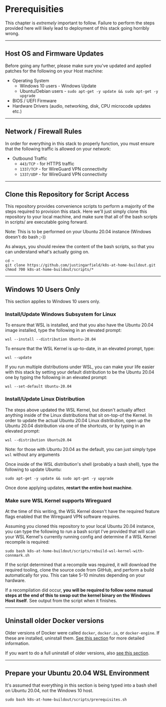 # Prerequisities

This chapter is _extremely_ important to follow. Failure to perform the steps provided here will likely lead to deployment of this stack going horribly wrong.

---

## Host OS and Firmware Updates

Before going any further, please make sure you've updated and applied patches for the following on your Host machine:

* Operating System
  * Windows 10 users - Windows Update
  * Ubuntu/Debian users - `sudo apt-get -y update && sudo apt-get -y upgrade`
* BIOS / UEFI Firmware
* Hardware Drivers (audio, networking, disk, CPU microcode updates etc.)

---

## Network / Firewall Rules

In order for everything in this stack to properly function, you must ensure that the following traffic is allowed on your network: 

* Outbound Traffic
  * `443/TCP` - for HTTPS traffic
  * `1337/TCP` - for WireGuard VPN connectivity
  * `1337/UDP` - for WireGuard VPN connectivity

---

## Clone this Repository for Script Access

This repository provides convenience scripts to perform a majority of the steps required to provision this stack. Here we'll just simply clone this repository to your local machine, and make sure that all of the bash scripts in scripts/ are executable going forward.

Note: This is to be performed on your Ubuntu 20.04 instance (Windows doesn't do bash ;-\))

As always, you should review the content of the bash scripts, so that you can understand what's actually going on.

```shell
cd ~
git clone https://github.com/justingarfield/k8s-at-home-buildout.git
chmod 700 k8s-at-home-buildout/scripts/*
```

---

## Windows 10 Users Only

This section applies to Windows 10 users only.

### Install/Update Windows Subsystem for Linux

To ensure that WSL is installed, and that you also have the Ubuntu 20.04 image installed, type the following in an elevated prompt:
```shell
wsl --install --distribution Ubuntu-20.04
```

To ensure that the WSL Kernel is up-to-date, in an elevated prompt, type:
```shell
wsl --update
```

If you run multiple distributions under WSL, you can make your life easier with this stack by setting your default distribution to be the Ubuntu 20.04 one by typing the following in an elevated prompt:
```shell
wsl --set-default Ubuntu-20.04
```

### Install/Update Linux Distribution

The steps above updated the WSL Kernel, but doesn't actually affect anything inside of the Linux distributions that sit on-top-of the Kernel. In order to update the actual Ubuntu 20.04 Linux distribution, open up the Ubuntu 20.04 distribution via one of the shortcuts, or by typing in an elevated prompt:
```shell
wsl --distribution Ubuntu20.04
```
Note: for those with Ubuntu 20.04 as the default, you can just simply type `wsl` without any arguments

Once inside of the WSL distribution's shell (probably a bash shell), type the following to update Ubuntu:
```shell
sudo apt-get -y update && sudo apt-get -y upgrade
```

Once done applying updates, **restart the entire host machine**.

### Make sure WSL Kernel supports Wireguard

At the time of this writing, the WSL Kernel doesn't have the required feature flags enabled that the Wireguard VPN software requires.

Assuming you cloned this repository to your local Ubuntu 20.04 instance, you can type the following to run a bash script I've provided that will scan your WSL Kernel's currently running config and determine if a WSL Kernel recompile is required:

```shell
sudo bash k8s-at-home-buildout/scripts/rebuild-wsl-kernel-with-connmark.sh
```

If the script determined that a recompile was required, it will download the required tooling, clone the source code from GitHub, and perform a build automatically for you. This can take 5-10 minutes depending on your hardware.

If a recompilation did occur, **you will be required to follow some manual steps at the end of this to swap out the kernel binary on the Windows Host itself**. See output from the script when it finishes.

---

## Uninstall older Docker versions

Older versions of Docker were called `docker`, `docker.io`, or `docker-engine`. If these are installed, uninstall them. [See this section](https://docs.docker.com/engine/install/ubuntu/#uninstall-old-versions) for more detailed information.

If you want to do a full uninstall of older versions, also [see this section](https://docs.docker.com/engine/install/ubuntu/#uninstall-old-versions).

---

## Prepare your Ubuntu 20.04 WSL Environment

It's assumed that everything in this section is being typed into a bash shell on Ubuntu 20.04, not the Windows 10 host.

```shell
sudo bash k8s-at-home-buildout/scripts/prerequisites.sh
```